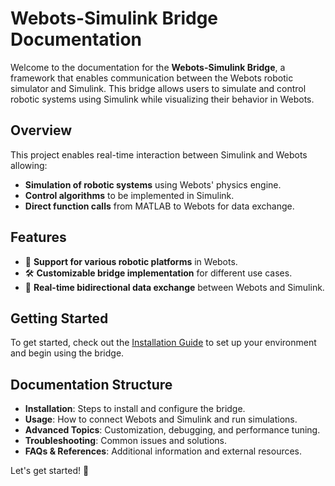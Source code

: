 # Webots-Simulink Bridge Documentation

Welcome to the documentation for the **Webots-Simulink Bridge**, a framework that enables communication between the Webots robotic simulator and Simulink. This bridge allows users to simulate and control robotic systems using Simulink while visualizing their behavior in Webots.

## Overview
This project enables real-time interaction between Simulink and Webots allowing:
- **Simulation of robotic systems** using Webots' physics engine.
- **Control algorithms** to be implemented in Simulink.
- **Direct function calls** from MATLAB to Webots for data exchange.

## Features
- 🤖 **Support for various robotic platforms** in Webots.
- 🛠️ **Customizable bridge implementation** for different use cases.
- 🔄 **Real-time bidirectional data exchange** between Webots and Simulink.

## Getting Started
To get started, check out the [Installation Guide](installation/requirements.md) to set up your environment and begin using the bridge.

## Documentation Structure
- **Installation**: Steps to install and configure the bridge.
- **Usage**: How to connect Webots and Simulink and run simulations.
- **Advanced Topics**: Customization, debugging, and performance tuning.
- **Troubleshooting**: Common issues and solutions.
- **FAQs & References**: Additional information and external resources.

Let's get started! 🚀
